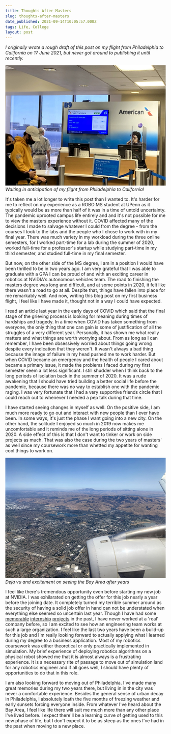```yaml
---
title: Thoughts After Masters
slug: thoughts-after-masters
date_published: 2021-09-14T10:05:57.000Z
tags: Life, College
layout: post
---
```


*I originally wrote a rough draft of this post on my flight from Philadelphia to California on 17 June 2021, but never got around to publishing it until recently.*

![](/content/images/2021/IMG_9344.jpg)
*Waiting in anticipation of my flight from Philadelphia to California!*

It's taken me a lot longer to write this post than I wanted to. It's harder for me to reflect on my experience as a ROBO MS student at UPenn as it typically would be as more than half of it was in a time of untold uncertainty. The pandemic uprooted campus life entirely and and it's not possible for me to view the masters experience without it. COVID affected many of the decisions I made to salvage whatever I could from the degree - from the courses I took to the labs and the people who I chose to work with in my final year. There was much variety in my workload during the three online semesters, for I worked part-time for a lab during the summer of 2020, worked full-time for a professor's startup while studying part-time in my third semester, and studied full-time in my final semester.

But now, on the other side of the MS degree, I am in a position I would have been thrilled to be in two years ago. I am very grateful that I was able to graduate with a GPA I can be proud of and with an exciting career in robotics at NVIDIA's autonomous vehicles team. The road to finishing the masters degree was long and difficult, and at some points in 2020, it felt like there wasn't a road to go at all. Despite that, things have fallen into place for me remarkably well. And now, writing this blog post on my first business flight, I feel like I have made it, thought not in a way I could have expected.

I read an article last year in the early days of COVID which said that the final stage of the grieving process is looking for meaning during times of hardships and tragedy. In a time when COVID has taken something from everyone, the only thing that one can gain is some of justification of all the struggles of a very different year. Personally, it has shown me what really matters and what things are worth worrying about. From as long as I can remember, I have been obsessively worried about things going wrong despite every indication that they weren't. It wasn't always a bad thing because the image of failure in my head pushed me to work harder. But when COVID became an emergency and the health of people I cared about became a primary issue, it made the problems I faced during my first semester seem a lot less significant. I still shudder when I think back to the long periods of isolation back in the summer of 2020. It was a rude awakening that I should have tried building a better social life before the pandemic, because there was no way to establish one with the pandemic raging. I was very fortunate that I had a very supportive friends circle that I could reach out to whenever I needed a pep talk during that time. 

I have started seeing changes in myself as well. On the positive side, I am much more ready to go out and interact with new people than I ever have been. In some ways, it's just the phase I want going into a new city. On the other hand, the solitude I enjoyed so much in 2019 now makes me uncomfortable and it reminds me of the long periods of sitting alone in 2020. A side effect of this is that I don't want to tinker or work on side projects as much. That was also the case during the two years of masters' as well since my coursework more than whetted my appetite for wanting cool things to work on.

![](/content/images/2021/IMG_9377.jpg)
*Deja vu and excitement on seeing the Bay Area after years*

I feel like there's tremendous opportunity even before starting my new job at NVIDIA. I was exhilarated on getting the offer for this job nearly a year before the joining date. It completely turned my terrible summer around as the security of having a solid job offer in hand can not be understated when everything else seemed so uncertain last year. Though I have had some [memorable](/2016/08/29/gsoc-report-wrapping-up-gsoc-2016/) [internship](/2018/07/22/gsoc-2018-batteries-included/) [projects](/2019/02/18/singapore/) in the past, I have never worked at a 'real' company before, so I am excited to see how an engineering team works at such a large organization. I feel like the last two years have been a build-up for this job and I'm really looking forward to actually applying what I learned during my degree to a business application. Most of my robotics coursework was either theoretical or only practically implemented in simulation. My brief experience of deploying robotics algorithms on a physical robot showed me that it is almost always is a frustrating experience. It is a necessary rite of passage to move out of simulation land for any robotics engineer and if all goes well, I should have plenty of opportunities to do that in this role.

I am also looking forward to moving out of Philadelphia. I've made many great memories during my two years there, but living in in the city was never a comfortable experience. Besides the general sense of urban decay in Philadelphia, I absolutely loath the five months of freezing weather and early sunsets forcing everyone inside. From whatever I've heard about the Bay Area, I feel like life there will suit me much more than any other place I've lived before. I expect there'll be a learning curve of getting used to this new phase of life, but I don't expect it to be as steep as the ones I've had in the past when moving to a new place.